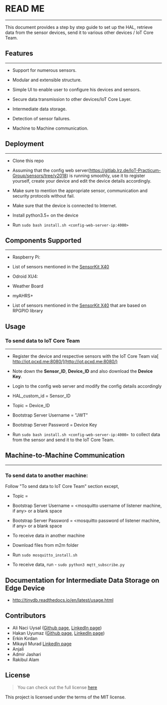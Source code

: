 # READ ME

* * * * *

This document provides a step by step guide to set up the HAL, retrieve data from the sensor devices, send it to various other devices / IoT Core Team.

## Features

* * * * *

-   Support for numerous sensors.

-   Modular and extensible structure.

-   Simple UI to enable user to configure his devices and sensors.

-   Secure data transmission to other devices/IoT Core Layer.

-   Intermediate data storage.

-   Detection of sensor failures.

-   Machine to Machine communication.


## Deployment

* * * * *

-   Clone this repo

-   Assuming that the config web server(https://gitlab.lrz.de/IoT-Practicum-Group/sensors/tree/v2018) is running smoothly, use it to register yourself, create your device and edit the device details accordingly.

-   Make sure to mention the appropriate sensor, communication and security protocols without fail.

-   Make sure that the device is connected to Internet.

-   Install python3.5+ on the device

-   Run `sudo bash install.sh <config-web-server-ip:4000>`

## Components Supported

* * * * *

-   Raspberry Pi:
 - List of sensors mentioned in the [SensorKit X40](http://sensorkit.en.joy-it.net/index.php?title=Main_Page)

-   Odroid XU4:

 -   Weather Board

 -   myAHRS+

 -   List of sensors mentioned in the [SensorKit X40](http://sensorkit.en.joy-it.net/index.php?title=Main_Page) that are based on RPGPIO library



## Usage

### To send data to IoT Core Team

* * * * *

-   Register the device and respective sensors with the IoT Core Team via[ http://iot.pcxd.me:8080/](http://iot.pcxd.me:8080/)

-   Note down the **Sensor_ID**, **Device_ID** and also download the **Device Key**.

-   Login to the config web server and modify the config details accordingly

 -   HAL_custom_id = Sensor_ID

 -   Topic = Device_ID

 -   Bootstrap Server Username = "JWT"

 -   Bootstrap Server Password = Device Key

-   Run `sudo bash install.sh <config-web-server-ip:4000>`  to collect data from the sensor and send it to the IoT Core Team.

## Machine-to-Machine Communication

* * * * *

### To send data to another machine: 

Follow "To send data to IoT Core Team" section except,

-   Topic = <could be anything>

-   Bootstrap Server Username = <mosquitto username of listener machine, if any> or a blank space

-   Bootstrap Server Password = <mosquitto password of listener machine, if any> or a blank space

-   To receive data in another machine

-   Download files from m2m folder

-   Run `sudo mosquitto_install.sh`

-   To receive data, run - `sudo python3 mqtt_subscribe.py`

## Documentation for Intermediate Data Storage on Edge Device
- http://tinydb.readthedocs.io/en/latest/usage.html


## Contributors
- Ali Naci Uysal ([Github page](https://github.com/alinaciuysal), [LinkedIn page](https://www.linkedin.com/in/ali-naci-uysal/))
- Hakan Uyumaz ([Github page](https://github.com/UyumazHakan), [LinkedIn page](https://www.linkedin.com/in/uyumazhakan/))
- Erkin Kırdan
- Mikayil Murad [LinkedIn page](https://www.linkedin.com/in/mikayilmurad/)
- Anjali
- Admir Jashari
- Rakibul Alam

## License
>You can check out the full license [here](https://gitlab.lrz.de/IoT-Practicum-Group/sensors/blob/master/LICENSE)

This project is licensed under the terms of the MIT license.